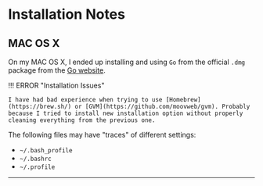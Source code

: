 # Installation Notes

## MAC OS X

On my MAC OS X, I ended up installing and using `Go` from the official `.dmg` package from the [Go website](https://golang.org/).

!!! ERROR "Installation Issues"

    I have had bad experience when trying to use [Homebrew](https://brew.sh/) or [GVM](https://github.com/moovweb/gvm). Probably because I tried to install new installation option without properly cleaning everything from the previous one.

The following files may have "traces" of different settings:

- `~/.bash_profile`
- `~/.bashrc`
- `~/.profile`

---
